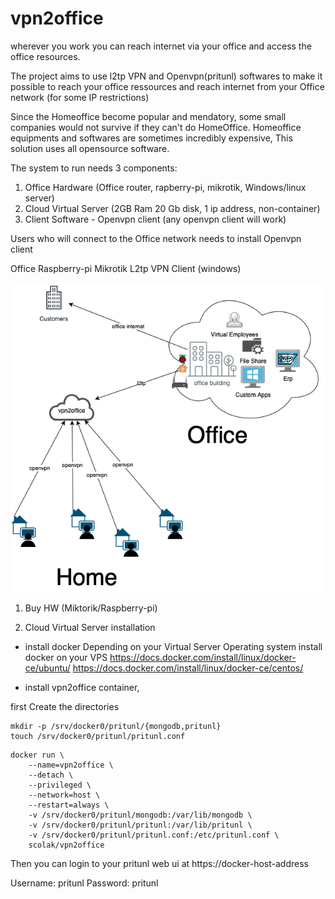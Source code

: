 # vpn2office

wherever you work you can reach internet via your office and access the office resources.

The project aims to use l2tp VPN and Openvpn(pritunl) softwares to make it possible to reach your office ressources and reach internet from your Office network (for some IP restrictions)


Since the Homeoffice become popular and mendatory, some small companies would not survive if they can't do HomeOffice. Homeoffice equipments and softwares are sometimes incredibly expensive, This solution uses all opensource software.

The system to run needs 3 components:
1. Office Hardware (Office router, rapberry-pi, mikrotik, Windows/linux server)
2. Cloud Virtual Server (2GB Ram 20 Gb disk, 1 ip address, non-container)
3. Client Software - Openvpn client (any openvpn client will work)

Users
 who will connect to the Office network needs to install Openvpn client

Office
 Raspberry-pi 
 Mikrotik 
 L2tp VPN Client (windows)
 

![vpn2office](https://github.com/nsrvs/vpn2office/blob/master/vpn2office.png)



1. Buy HW (Miktorik/Raspberry-pi)


2. Cloud Virtual Server installation

* install docker 
Depending on your Virtual Server Operating system install docker on your VPS
https://docs.docker.com/install/linux/docker-ce/ubuntu/
https://docs.docker.com/install/linux/docker-ce/centos/


* install vpn2office container,

first Create the directories
```
mkdir -p /srv/docker0/pritunl/{mongodb,pritunl}
touch /srv/docker0/pritunl/pritunl.conf
```

```
docker run \
    --name=vpn2office \
    --detach \
    --privileged \
    --network=host \
    --restart=always \
    -v /srv/docker0/pritunl/mongodb:/var/lib/mongodb \
    -v /srv/docker0/pritunl/pritunl:/var/lib/pritunl \
    -v /srv/docker0/pritunl/pritunl.conf:/etc/pritunl.conf \
    scolak/vpn2office
```

Then you can login to your pritunl web ui at https://docker-host-address

Username: pritunl Password: pritunl


